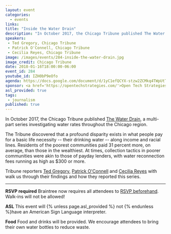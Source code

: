 ```yaml
---
layout: event
categories: 
  - events
links:
title: "Inside the Water Drain"
description: "In October 2017, the Chicago Tribune published The Water Drain, a multi-part series investigating water rates throughout the Chicago region. Tribune reporters Ted Gregory, Patrick O’Connell and Cecilia Reyes with walk us through their findings and how they reported this series."
speakers:
 - Ted Gregory, Chicago Tribune
 - Patrick O'Connell, Chicago Tribune
 - Cecilia Reyes, Chicago Tribune
image: /images/events/284-inside-the-water-drain.jpg
image_credit: Chicago Tribune
date: 2018-01-16T18:00:00-06:00
event_id: 284
youtube_id: IZH0bP9eOfo
agenda: https://docs.google.com/document/d/1yC1efQCYX-stzw2ZCMkq4TWpUtTEZaB-onNx4clqe8g/edit#
sponsor: <a href='https://opentechstrategies.com/'>Open Tech Strategies</a>
asl_provided: true
tags: 
 - journalism
published: true
---
```


In October 2017, the Chicago Tribune published [The Water Drain](http://graphics.chicagotribune.com/news/lake-michigan-drinking-water-rates/index.html), a multi-part series investigating water rates throughout the Chicago region.

The Tribune discovered that a profound disparity exists in what people pay for a basic life necessity -- their drinking water -- along income and racial lines. Residents of the poorest communities paid 31 percent more, on average, than those in the wealthiest. At times, collection tactics in poorer communities were akin to those of payday lenders, with water reconnection fees running as high as $300 or more. 

Tribune reporters [Ted Gregory](https://twitter.com/tgregoryreports), [Patrick O'Connell](https://twitter.com/pmocwriter) and [Cecilia Reyes](https://twitter.com/kcecireyes) with walk us through their findings and how they reported this series.

---

**RSVP required** Braintree now requires all attendees to [RSVP beforehand](https://www.eventbrite.com/e/chi-hack-night-registration-41703945624). Walk-ins will not be allowed!

**ASL** This event will {% unless page.asl_provided %} not {% endunless %}have an American Sign Language interpreter.

**Food** Food and drinks will be provided. We encourage attendees to bring their own water bottles to reduce waste.